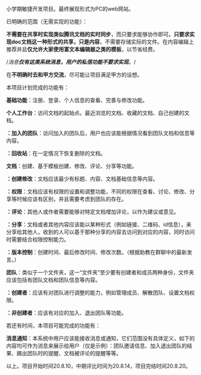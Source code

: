 
小学期敏捷开发项目。最终展现形式为PC的web网站。

已明确的范围（无需实现的功能）：

**不需要在共享时实现类似腾讯文档的实时同步**，而只要求能够协作即可。**只要求实现doc文档这一种形式的共享，只是内容**，不需要存储实际的文件。在内容编辑上推荐并且**仅允许大家使用富文本编辑器之类的模板**，以节省经费。

/*消息**仅有这类系统消息，用户的私信功能不要求实现**。*/

在**不明确时去和甲方交流**，尽可能让项目满足甲方的设想。

本项目计划完成的功能有：

**基础功能**：注册、登录、个人信息的查看、完善与修改功能。

**个人工作台**：访问文档的起始点。最近浏览的文档、收藏的文档、自己创建的文档。

  **：加入的团队**：访问加入的团队后，用户也应该能根据情况看到团队文档和信息等内容。

  **：回收站**：在一定情况下恢复删除的文档。

**文档**：创建、基于模板创建、修改、评论、分享等功能。

  **：创建修改**：文档应该最少有标题、内容、文档基础信息等内容。

  **：权限**：文档应该有权限的设置和调整功能，不同的权限在查看、讨论、修改、分享等时候应该有区别，并且需要考虑到团队的存在。

  **：评论**：其他人或作者需要能够对特定文档增加评论，以作为建议或意见。

  **：分享**：文档或者其他内容应该能以某种形式（例如链接、二维码、id信息），来分享给其他人，收到的人可以基于那种分享的内容去访问到对应的内容，同时访问时需要结合权限控制能力。
  
  **：版本控制**：创建时间、最后修改时间、修改次数。（根据助教在群聊中的最新发言。）

**团队**：类似于一个文件夹，这一“文件夹”至少要有创建者和成员两种身份，文件夹应该包括有团队文档和团队信息等内容。

  **：创建者**：应该有对团队进行调整的能力，例如管理成员、解散团队、设置文档权限。

  **：非创建者**：应该有对应的加入、退出团队等功能。

若还有时间，本项目可能完成的功能有：

**消息通知**：本系统中用户应该能接收消息或通知，它们范围没有具体定义，如下的内容均可作为消息来展示给用户（仅是示例）：团队邀请信息、加入退出团队的结果、踢出团队时的提醒、文档被评论的提醒等等。

以上。项目开始时间20.8.10，中期评比时间为20.8.14，项目完结时间20.8.20。
